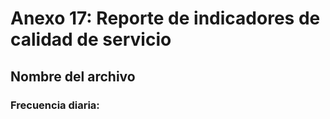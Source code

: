 # Anexo 17: Reporte de indicadores de calidad de servicio

## Nombre del archivo

### Frecuencia diaria:
